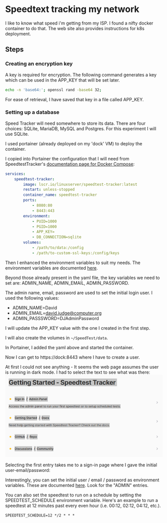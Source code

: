 # Speedtext tracking my network

I like to know what speed i'm getting from my ISP.  I found a nifty docker container to do that.  The web site also provides instructions for k8s deployment.


## Steps


### Creating an encryption key
A key is required for encryption.  The following command generates a key which can be used in the APP_KEY that will be set later.

```bash
echo -n 'base64:'; openssl rand -base64 32;
```

For ease of retrieval, I have saved that key in a file called APP_KEY.

### Setting up a database
Speed Tracker will need somewhere to store its data.  There are four choices: SQLite, MariaDB, MySQL and Postgres.  For this experiment I will use SQLite.

I used portainer (already deployed on my 'dock' VM) to deploy the container.

I copied into Portainer the configuration that I will need from SpeedtestTracker's  [documentation page for Docker Compose](https://docs.speedtest-tracker.dev/getting-started/installation/using-docker-compose):
```yaml
services:
    speedtest-tracker:
        image: lscr.io/linuxserver/speedtest-tracker:latest
        restart: unless-stopped
        container_name: speedtest-tracker
        ports:
            - 8080:80
            - 8443:443
        environment:
            - PUID=1000
            - PGID=1000
            - APP_KEY=
            - DB_CONNECTION=sqlite
        volumes:
            - /path/to/data:/config
            - /path/to-custom-ssl-keys:/config/keys
```

Then I enhanced the environment variables to suit my needs.  The environment variables are documented [here](https://docs.speedtest-tracker.dev/getting-started/environment-variables).

Beyond those already present in the yaml file, the key variables we need to set are: ADMIN_NAME, ADMIN_EMAIL, ADMIN_PASSWORD.

The admin name, email, password are used to set the initial login user.  I used the following values:
- ADMIN_NAME=David
- ADMIN_EMAIL=david.judge@computer.org
- ADMIN_PASSSWORD=DJAdminPassword

I will update the APP_KEY value with the one I created in the first step.

I will also create the volumes in `~/SpeedTest/data`.

In Portainer, I added the yaml above and started the container.

Now I can get to https://dock:8443 where I have to create a user.

At first I could not see anything - It seems the web page assumes the user is running in dark mode.  I had to select the text to see what was there:
![Alt](./assets/SpeedTracker_Start_page.png)

Selecting the first entry takes me to a sign-in page where I gave the initial user-email/password:

Interestingly, you can set the initial user / email / password as environment variables.  These are documented [here](https://docs.speedtest-tracker.dev/getting-started/environment-variables).  Look for the "ADMIN" entries.

You can also set the speedtest to run on a schedule by setting the SPEEDTEST_SCHEDULE environment variable.  Here's an example to run a speedtest at 12 minutes past every even hour (i.e. 00:12, 02:12, 04:12, etc.).
```
SPEEDTEST_SCHEDULE=12 */2 * * *
```


